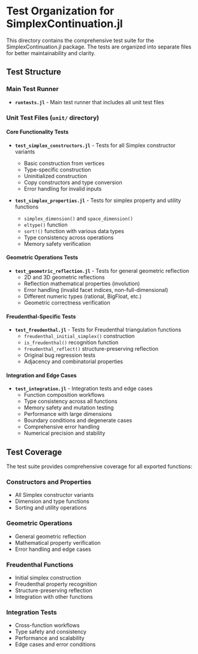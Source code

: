 # Test Organization for SimplexContinuation.jl

This directory contains the comprehensive test suite for the SimplexContinuation.jl package. The tests are organized into separate files for better maintainability and clarity.

## Test Structure

### Main Test Runner
- **`runtests.jl`** - Main test runner that includes all unit test files

### Unit Test Files (`unit/` directory)

#### Core Functionality Tests
- **`test_simplex_constructors.jl`** - Tests for all Simplex constructor variants
  - Basic construction from vertices
  - Type-specific construction
  - Uninitialized construction
  - Copy constructors and type conversion
  - Error handling for invalid inputs

- **`test_simplex_properties.jl`** - Tests for simplex property and utility functions
  - `simplex_dimension()` and `space_dimension()`
  - `eltype()` function
  - `sort!()` function with various data types
  - Type consistency across operations
  - Memory safety verification

#### Geometric Operations Tests
- **`test_geometric_reflection.jl`** - Tests for general geometric reflection
  - 2D and 3D geometric reflections
  - Reflection mathematical properties (involution)
  - Error handling (invalid facet indices, non-full-dimensional)
  - Different numeric types (rational, BigFloat, etc.)
  - Geometric correctness verification

#### Freudenthal-Specific Tests
- **`test_freudenthal.jl`** - Tests for Freudenthal triangulation functions
  - `freudenthal_initial_simplex()` construction
  - `is_freudenthal()` recognition function
  - `freudenthal_reflect()` structure-preserving reflection
  - Original bug regression tests
  - Adjacency and combinatorial properties

#### Integration and Edge Cases
- **`test_integration.jl`** - Integration tests and edge cases
  - Function composition workflows
  - Type consistency across all functions
  - Memory safety and mutation testing
  - Performance with large dimensions
  - Boundary conditions and degenerate cases
  - Comprehensive error handling
  - Numerical precision and stability

## Test Coverage

The test suite provides comprehensive coverage for all exported functions:

### Constructors and Properties
- All Simplex constructor variants
- Dimension and type functions
- Sorting and utility operations

### Geometric Operations
- General geometric reflection
- Mathematical property verification
- Error handling and edge cases

### Freudenthal Functions
- Initial simplex construction
- Freudenthal property recognition
- Structure-preserving reflection
- Integration with other functions

### Integration Tests
- Cross-function workflows
- Type safety and consistency
- Performance and scalability
- Edge cases and error conditions
